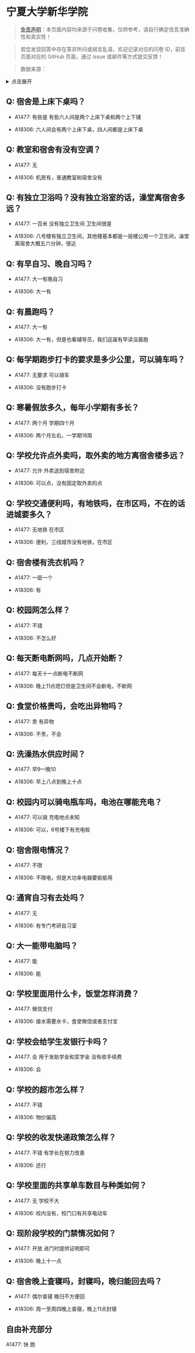 # 宁夏大学新华学院

> [免责声明](https://colleges.chat/#_3)：本页面内容均来源于问卷收集，仅供参考，请自行确定信息准确性和真实性！

> 若您发现回答中存在答非所问或胡言乱语，欢迎记录对应的问卷 ID，前往页面对应的 GitHub 页面，通过 issue 或邮件等方式提交反馈！

> 数据来源：

<details><summary>点击展开</summary>
<ul>
<li>A1477: 匿名 (2021 年 06 月)</li>
<li>A18306: 2351825301@qq.com (2023 年 06 月)</li>
</ul>
</details>

## Q: 宿舍是上床下桌吗？

- A1477: 有些是 有些六人间是两个上床下桌和两个上下铺

- A18306: 六人间会有两个上床下桌，四人间都是上床下桌

## Q: 教室和宿舍有没有空调？

- A1477: 无

- A18306: 机房有，普通教室和宿舍没有

## Q: 有独立卫浴吗？没有独立浴室的话，澡堂离宿舍多远？

- A1477: 一百米 没有独立卫生间 卫生间很差

- A18306: 八号楼有独立卫生间，其他楼基本都是一层楼公用一个卫生间，澡堂离宿舍大概五六分钟，很近

## Q: 有早自习、晚自习吗？

- A1477: 大一有晚自习

- A18306: 大一有

## Q: 有晨跑吗？

- A1477: 大一有

- A18306: 大一有，但是也看辅导员，我们这届有早读没晨跑

## Q: 每学期跑步打卡的要求是多少公里，可以骑车吗？

- A1477: 无要求 可以骑车

- A18306: 没有跑步打卡

## Q: 寒暑假放多久，每年小学期有多长？

- A1477: 两个月 学期四个月

- A18306: 两个月左右，一学期18周

## Q: 学校允许点外卖吗，取外卖的地方离宿舍楼多远？

- A1477: 允许 外卖送到宿舍附近

- A18306: 可以点，没有固定取外卖的点

## Q: 学校交通便利吗，有地铁吗，在市区吗，不在的话进城要多久？

- A1477: 无地铁 在市区

- A18306: 便利，三线城市没有地铁，在市区

## Q: 宿舍楼有洗衣机吗？

- A1477: 一层一个

- A18306: 有

## Q: 校园网怎么样？

- A1477: 不错

- A18306: 不怎么好

## Q: 每天断电断网吗，几点开始断？

- A1477: 每天十一点断电不断网

- A18306: 晚上11点熄灯但是卫生间不会断电，不断网

## Q: 食堂价格贵吗，会吃出异物吗？

- A1477: 贵 有异物

- A18306: 不贵，不会

## Q: 洗澡热水供应时间？

- A1477: 早9—晚10

- A18306: 早上八点到晚上十点

## Q: 校园内可以骑电瓶车吗，电池在哪能充电？

- A1477: 可以骑 充电地点未知

- A18306: 可以，6号楼下有充电桩

## Q: 宿舍限电情况？

- A1477: 不限

- A18306: 不限电，但是大功率电器要偷偷用

## Q: 通宵自习有去处吗？

- A1477: 无

- A18306: 有专门考研自习室

## Q: 大一能带电脑吗？

- A1477: 能

- A18306: 能

## Q: 学校里面用什么卡，饭堂怎样消费？

- A1477: 微信支付

- A18306: 接水需要水卡，食堂微信或者支付宝

## Q: 学校会给学生发银行卡吗？

- A1477: 会 用于发助学金和奖学金 没有收手续费

- A18306: 会

## Q: 学校的超市怎么样？

- A1477: 不错

- A18306: 物价偏高

## Q: 学校的收发快递政策怎么样？

- A1477: 不错 有学长在努力改善

- A18306: 还行

## Q: 学校里面的共享单车数目与种类如何？

- A1477: 无 学校不大

- A18306: 校内没有，校门口有共享电动车

## Q: 现阶段学校的门禁情况如何？

- A1477: 开放 进门时提供证明即可

- A18306: 晚上十一点

## Q: 宿舍晚上查寝吗，封寝吗，晚归能回去吗？

- A1477: 偶尔查寝 晚归不方便回

- A18306: 周一至周四晚上查寝，晚上11点封寝

## 自由补充部分

A1477: 快 跑